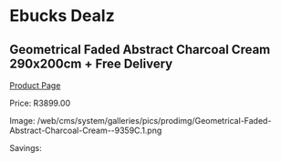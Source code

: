 
# Ebucks Dealz
## Geometrical Faded Abstract Charcoal Cream 290x200cm + Free Delivery
[Product Page](https://www.ebucks.com/web/shop/productSelected.do?prodId=1210204156&catId=1209942745)

Price: R3899.00

Image: /web/cms/system/galleries/pics/prodimg/Geometrical-Faded-Abstract-Charcoal-Cream--9359C.1.png

Savings: 


	